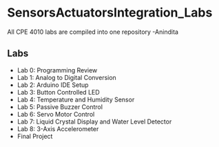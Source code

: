 # SensorsActuatorsIntegration_Labs
All CPE 4010 labs are compiled into one repository -Anindita

## Labs
- Lab 0: Programming Review
- Lab 1: Analog to Digital Conversion
- Lab 2: Arduino IDE Setup
- Lab 3: Button Controlled LED
- Lab 4: Temperature and Humidity Sensor
- Lab 5: Passive Buzzer Control
- Lab 6: Servo Motor Control
- Lab 7: Liquid Crystal Display and Water Level Detector
- Lab 8: 3-Axis Accelerometer
- Final Project
